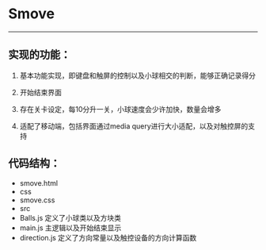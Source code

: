 ﻿# Smove

---

## 实现的功能：

1. 基本功能实现，即键盘和触屏的控制以及小球相交的判断，能够正确记录得分

2. 开始结束界面

3. 存在关卡设定，每10分升一关，小球速度会少许加快，数量会增多

4. 适配了移动端，包括界面通过media query进行大小适配，以及对触控屏的支持

## 代码结构：

- smove.html
- css
 - smove.css
- src
 - Balls.js 定义了小球类以及方块类
 - main.js 主逻辑以及开始结束显示
 - direction.js 定义了方向常量以及触控设备的方向计算函数



